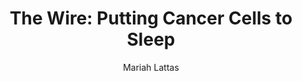 ---
# Episode Settings
title: "The Wire: Putting Cancer Cells to Sleep"
air-time: "5:30 PM"
air-day: "weekday"
link: "http://thewire.org.au/story/univerisity-of-adelaide-advertises-roles-for-women-only/"
description: "A group of scientists from Melbourne have discovered a new drug that is designed to put cancer cells to sleep. <br>The finding was a collaborative effort with over 50 researchers taking part and bringing different techniques to help develop the anti-cancer drug."
download: true
download-link: ""

# Show Settings
show: "The Wire"
stations: ["Radio Adelaide 101.5 in Adelaide", "2SER 107.3 in Sydney", "4EB 98.1 in Brisbane", "CAAMA RADIO 100.5 Alice Springs", "RTR-FM 92.1 in Perth", "JOY 94.9 in Melbourne"]
stations-links: ["http://radioadelaide.org.au/program/pink-rabbit/", "https://2ser.com/the-wire/", "https://www.4eb.org.au/TheWire", "https://caama.com.au/news/2016/stream-us-live-now-1", "https://rtrfm.com.au/", "https://joy.org.au/thewire/"]

# Post Settings
author: Mariah Lattas
category: radio
tags: radio the-wire
layout: post
type: radio
---